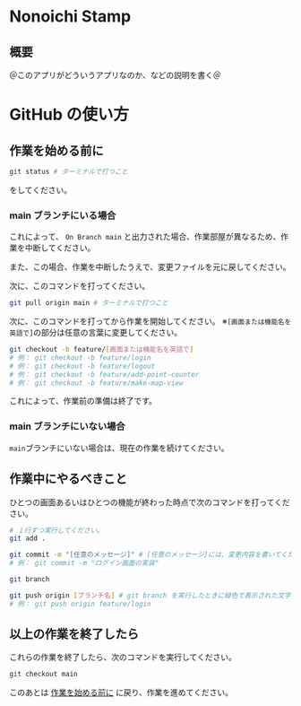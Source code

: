 # Nonoichi Stamp
## 概要
＠このアプリがどういうアプリなのか、などの説明を書く＠

# GitHub の使い方
## 作業を始める前に

```bash
git status # ターミナルで打つこと
```

をしてください。

### main ブランチにいる場合
これによって、 `On Branch main` と出力された場合、作業部屋が異なるため、作業を中断してください。

また、この場合、作業を中断したうえで、変更ファイルを元に戻してください。

次に、このコマンドを打ってください。

```bash
git pull origin main # ターミナルで打つこと
```

次に、このコマンドを打ってから作業を開始してください。
※`[画面または機能名を英語で]`の部分は任意の言葉に変更してください。

```bash
git checkout -b feature/[画面または機能名を英語で]
# 例： git checkout -b feature/login
# 例： git checkout -b feature/logout
# 例： git checkout -b feature/add-point-counter
# 例： git checkout -b feature/make-map-view
```

これによって、作業前の準備は終了です。

### main ブランチにいない場合
`main`ブランチにいない場合は、現在の作業を続けてください。

## 作業中にやるべきこと
ひとつの画面あるいはひとつの機能が終わった時点で次のコマンドを打ってください。

```bash
# １行ずつ実行してください。
git add .

git commit -m "[任意のメッセージ]" # [任意のメッセージ]には、変更内容を書いてください。
# 例： git commit -m "ログイン画面の実装"

git branch

git push origin [ブランチ名] # git branch を実行したときに緑色で表示された文字を[ブランチ名]に入れてください。
# 例： git push origin feature/login
```

## 以上の作業を終了したら

これらの作業を終了したら、次のコマンドを実行してください。

```bash
git checkout main
```

このあとは [作業を始める前に](#作業を始める前に) に戻り、作業を進めてください。